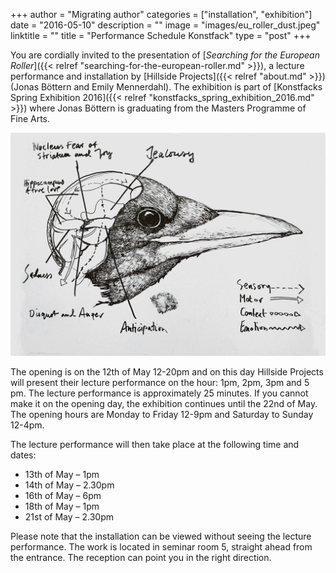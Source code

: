 +++
author = "Migrating author"
categories = ["installation", "exhibition"]
date = "2016-05-10"
description = ""
image = "images/eu_roller_dust.jpeg"
linktitle = ""
title = "Performance Schedule Konstfack"
type = "post"
+++

You are cordially invited to the presentation of [_Searching for the European Roller_]({{< relref "searching-for-the-european-roller.md" >}}), a lecture performance and installation by [Hillside Projects]({{< relref "about.md" >}}) (Jonas B&ouml;ttern and Emily Mennerdahl). The exhibition is part of [Konstfacks Spring Exhibition 2016]({{< relref "konstfacks_spring_exhibition_2016.md" >}}) where Jonas B&ouml;ttern is graduating from the Masters Programme of Fine Arts.

![Emotional Bird Skeleton, drawing on white-board, 130x80cm, 2016](/images/gallery/eu_roller_emotional_bird_skeleton.gif "Emotional Bird Skeleton")

The opening is on the 12th of May 12-20pm and on this day Hillside Projects will present their lecture performance on the hour: 1pm, 2pm, 3pm and 5 pm. The lecture performance is approximately 25 minutes. If you cannot make it on the opening day, the exhibition continues until the 22nd of May. The opening hours are Monday to Friday 12-9pm and Saturday to Sunday 12-4pm.

The lecture performance will then take place at the following time and dates:
* 13th of May – 1pm
* 14th of May – 2.30pm
* 16th of May – 6pm
* 18th of May – 1pm
* 21st of May – 2.30pm

Please note that the installation can be viewed without seeing the lecture performance.
The work is located in seminar room 5, straight ahead from the entrance. The reception can point you in the right direction.
